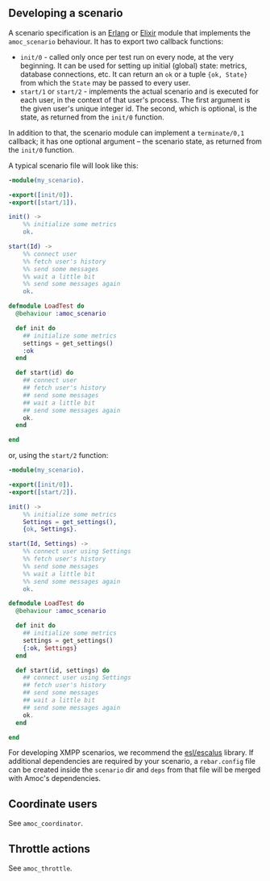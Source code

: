 ## Developing a scenario

A scenario specification is an [Erlang](https://www.erlang.org/) or [Elixir](https://elixir-lang.org/) module that implements the `amoc_scenario` behaviour.
It has to export two callback functions:
- `init/0` - called only once per test run on every node, at the very beginning.
It can be used for setting up initial (global) state: metrics, database connections, etc.
It can return an `ok` or a tuple `{ok, State}` from which the `State` may be passed to every user.
- `start/1` or `start/2` - implements the actual scenario and is executed for
each user, in the context of that user's process.
The first argument is the given user's unique integer id.
The second, which is optional, is the state, as returned from the `init/0` function.

In addition to that, the scenario module can implement a `terminate/0,1` callback;
it has one optional argument – the scenario state, as returned from the `init/0` function.

A typical scenario file will look like this:

```erlang
-module(my_scenario).

-export([init/0]).
-export([start/1]).

init() ->
    %% initialize some metrics
    ok.

start(Id) ->
    %% connect user
    %% fetch user's history
    %% send some messages
    %% wait a little bit
    %% send some messages again
    ok.
```
```elixir
defmodule LoadTest do
  @behaviour :amoc_scenario

  def init do
    ## initialize some metrics
    settings = get_settings()
    :ok
  end

  def start(id) do
    ## connect user
    ## fetch user's history
    ## send some messages
    ## wait a little bit
    ## send some messages again
    ok.
  end

end
```
or, using the `start/2` function:
```erlang
-module(my_scenario).

-export([init/0]).
-export([start/2]).

init() ->
    %% initialize some metrics
    Settings = get_settings(),
    {ok, Settings}.

start(Id, Settings) ->
    %% connect user using Settings
    %% fetch user's history
    %% send some messages
    %% wait a little bit
    %% send some messages again
    ok.
```
```elixir
defmodule LoadTest do
  @behaviour :amoc_scenario

  def init do
    ## initialize some metrics
    settings = get_settings()
    {:ok, Settings}
  end

  def start(id, settings) do
    ## connect user using Settings
    ## fetch user's history
    ## send some messages
    ## wait a little bit
    ## send some messages again
    ok.
  end

end
```

For developing XMPP scenarios, we recommend the
[esl/escalus](https://github.com/esl/escalus) library.
If additional dependencies are required by your scenario,
a `rebar.config` file can be created inside the `scenario` dir
and `deps` from that file will be merged with Amoc's dependencies.

## Coordinate users
See `amoc_coordinator`.

## Throttle actions
See `amoc_throttle`.
